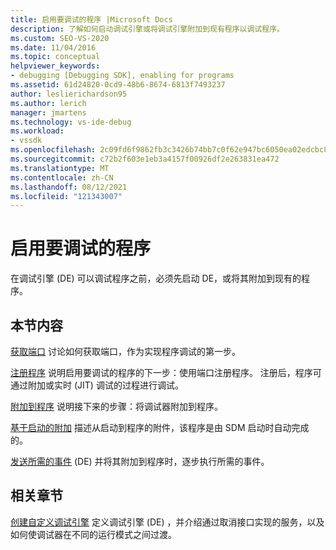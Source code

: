 ```yaml
---
title: 启用要调试的程序 |Microsoft Docs
description: 了解如何启动调试引擎或将调试引擎附加到现有程序以调试程序。
ms.custom: SEO-VS-2020
ms.date: 11/04/2016
ms.topic: conceptual
helpviewer_keywords:
- debugging [Debugging SDK], enabling for programs
ms.assetid: 61d24820-0cd9-48b6-8674-6813f7493237
author: leslierichardson95
ms.author: lerich
manager: jmartens
ms.technology: vs-ide-debug
ms.workload:
- vssdk
ms.openlocfilehash: 2c09fd6f9862fb3c3426b74bb7c0f62e947bc6050ea02edcbc81990f283bee58
ms.sourcegitcommit: c72b2f603e1eb3a4157f00926df2e263831ea472
ms.translationtype: MT
ms.contentlocale: zh-CN
ms.lasthandoff: 08/12/2021
ms.locfileid: "121343007"
---
```

# <a name="enable-a-program-to-be-debugged"></a>启用要调试的程序
在调试引擎 (DE) 可以调试程序之前，必须先启动 DE，或将其附加到现有的程序。

## <a name="in-this-section"></a>本节内容
 [获取端口](../../extensibility/debugger/getting-a-port.md) 讨论如何获取端口，作为实现程序调试的第一步。

 [注册程序](../../extensibility/debugger/registering-the-program.md) 说明启用要调试的程序的下一步：使用端口注册程序。 注册后，程序可通过附加或实时 (JIT) 调试的过程进行调试。

 [附加到程序](../../extensibility/debugger/attaching-to-the-program.md) 说明接下来的步骤：将调试器附加到程序。

 [基于启动的附加](../../extensibility/debugger/launch-based-attachment.md) 描述从启动到程序的附件，该程序是由 SDM 启动时自动完成的。

 [发送所需的事件](../../extensibility/debugger/sending-the-required-events.md) (DE) 并将其附加到程序时，逐步执行所需的事件。

## <a name="related-sections"></a>相关章节
 [创建自定义调试引擎](../../extensibility/debugger/creating-a-custom-debug-engine.md) 定义调试引擎 (DE) ，并介绍通过取消接口实现的服务，以及如何使调试器在不同的运行模式之间过渡。

